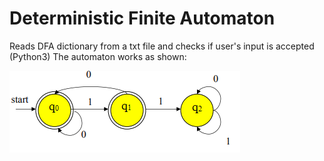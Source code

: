 # Deterministic Finite Automaton
Reads DFA dictionary from a txt file and checks if user's input is accepted (Python3)
The automaton works as shown:

![Image description](jJB9h.png)
